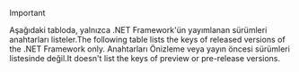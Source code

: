 
> [!IMPORTANT]
> <span data-ttu-id="fdad2-101">Aşağıdaki tabloda, yalnızca .NET Framework'ün yayımlanan sürümleri anahtarları listeler.</span><span class="sxs-lookup"><span data-stu-id="fdad2-101">The following table lists the keys of released versions of the .NET Framework only.</span></span> <span data-ttu-id="fdad2-102">Anahtarları Önizleme veya yayın öncesi sürümleri listesinde değil.</span><span class="sxs-lookup"><span data-stu-id="fdad2-102">It doesn't list the keys of preview or pre-release versions.</span></span>
